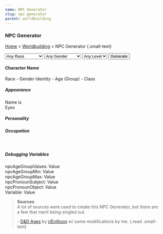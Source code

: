 ```yaml
---
name: NPC Generator
slug: npc-generator
parent: worldbuilding
---
```

### NPC Generator
[Home](dm-operations-center) > [Worldbuilding](worldbuilding-menu) > NPC Generator {.small-text}

<div class="controls">
    <select id="selectRace">
        <option value="None">Any Race</option>
        <optgroup label="Human">
            <option value="Arabic">Arabic</option>
            <option value="Barovian">Barovian</option>
            <option value="Celtic">Celtic</option>
            <option value="Chinese">Chinese</option>
            <option value="Egyptian">Egyptian</option>
            <option value="English">English</option>
            <option value="French">French</option>
            <option value="German">German</option>
            <option value="Greek">Greek</option>
            <option value="Indian">Indian</option>
            <option value="Japanese">Japanese</option>
            <option value="Maori">Maori</option>
            <option value="Mesoamerican">Mesoamerican</option>
            <option value="Niger-Congo">Niger-Congo</option>
            <option value="Norse">Norse</option>
            <option value="Polynesian">Polynesian</option>
            <option value="Roman">Roman</option>
            <option value="Slavic">Slavic</option>
            <option value="Spanish">Spanish</option>
        </optgroup>
        <option value="Dragonborn">Dragonborn</option>
        <option value="Dwarf">Dwarf</option>
        <option value="Elf">Elf</option>
        <option value="Gnome">Gnome</option>
        <option value="Half-Elf">Half-Elf</option>
        <option value="Half-Orc">Half-Orc</option>
        <option value="Halfling">Halfling</option>
        <option value="Orc">Orc</option>
        <option value="Tiefling">Tiefling</option>
    </select>
    <select id="selectGender">
        <option value="None">Any Gender</option>
        <option value="Feminine">Cisgender (F)</option>
        <option value="Masculine">Cisgender (M)</option>
        <option value="None">Nonbinary</option>
        <option value="Feminine">Transgender (F)</option>
        <option value="Masculine">Transgender (M)</option>
    </select>
    <select id="selectCharacterLevel">
        <option value="None">Any Level</option>
        <option value="Low">Low (<1)</option>
        <option value="Medium">Med (1-3)</option>
        <option value="High">High (5+)</option>
    </select>
    <button id="buttonGenerateNPC" onclick="generateNPC()">Generate</button> 
</div>

<div class="result">
    <h4 id="npcFullName">Character Name</h4>
    <div class="small-text"><span id="npcFullRace">Race</span> - <span id="npcGenderID">Gender Identity</span> - <span id="npcAge">Age</span> (<span id="npcAgeGroup">Group</span>) - <span id="npcCharacterURL">Class</span></div>
    <h5>Appearance</h5>
    <span id="npcGivenName">Name</span> is <br/>
    <span id="npcEyes">Eyes</span><br/>
    <h5>Personality</h5>
    <h5>Occupation</h5>
    <br/>
</div>

<div class="result">
    <h5>Debugging Variables</h5>
    npcAgeGroupValues: <span id="npcAgeGroupValues">Value</span><br/>
    npcAgeGroupMin: <span id="npcAgeGroupMin">Value</span><br/>
    npcAgeGroupMax: <span id="npcAgeGroupMax">Value</span><br/>
    npcPronounSubject: <span id="npcPronounSubject">Value</span><br/>
    npcPronounObject: <span id="npcPronounObject">Value</span><br/>
    Variable: <span id="">Value</span><br/>
</div>

> **Sources** <br/>
> A lot of sources were used to create this NPC Generator, but there are a few that merit being singled out.<br/>
>
> \- [D&D Ages](https://docs.google.com/spreadsheets/d/11lCHNgkgQ0MG0nRKB0eTZ1oVer5rkH5PhMZnxLIAS4Q/edit#gid=0) by [r/Eviltoon](https://www.reddit.com/user/Eviltoon/) w/ some modifications by me.
{.read .small-text}

<!-- Load the dice and generator js files from drow@bin.sh -->
<script src="../assets/js/dice.js"></script>
<script src="../assets/js/generator.js"></script>

<!-- Load the functions to pull data form the dropdowns -->
<script src="../assets/js/getCharacterClass.js"></script>
<script src="../assets/js/getGender.js"></script>
<script src="../assets/js/getRace.js"></script>

<!-- Load the heavy lifting js to generate names and npcs. -->
<script src="../assets/js/generateName.js"></script>
<script src="../assets/js/generateNPC.js"></script>

<!-- Load the js files containing data for the generators. -->
<script src="../assets/data/characterData.js"></script>